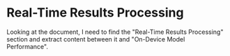 # Real-Time Results Processing

Looking at the document, I need to find the "Real-Time Results Processing" section and extract content between it and "On-Device Model Performance".